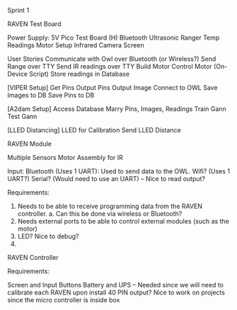 Sprint 1

RAVEN Test Board

Power Supply: 5V
Pico Test Board (H)
	Bluetooth
	Ultrasonic Ranger
	Temp Readings
	Motor Setup
	Infrared Camera
	Screen

User Stories
	Communicate with Owl over Bluetooth (or Wireless?)
	Send Range over TTY
	Send IR readings over TTY
	Build Motor
	Control Motor (On-Device Script)
	Store readings in Database

[VIPER Setup]
	Get Pins
	Output Pins
	Output Image
	Connect to OWL
	Save Images to DB
	Save Pins to DB

[A2dam Setup]
	Access Database
	Marry Pins, Images, Readings
	Train Gann
	Test Gann
	
[LLED Distancing]
	LLED for Calibration
	Send LLED Distance


RAVEN Module

Multiple Sensors
Motor Assembly for IR

Input: 
	Bluetooth (Uses 1 UART): Used to send data to the OWL.
	Wifi? (Uses 1 UART?)
	Serial? (Would need to use an UART) – Nice to read output?

Requirements: 
1. Needs to be able to receive programming data from the RAVEN controller.
	a. Can this be done via wireless or Bluetooth?
2. Needs external ports to be able to control external modules (such as the motor)
3. LED? Nice to debug?
4. 



RAVEN Controller 

Requirements:

Screen and Input Buttons
Battery and UPS – Needed since we will need to calibrate each RAVEN upon install
40 PIN output? Nice to work on projects since the micro controller is inside box

	
